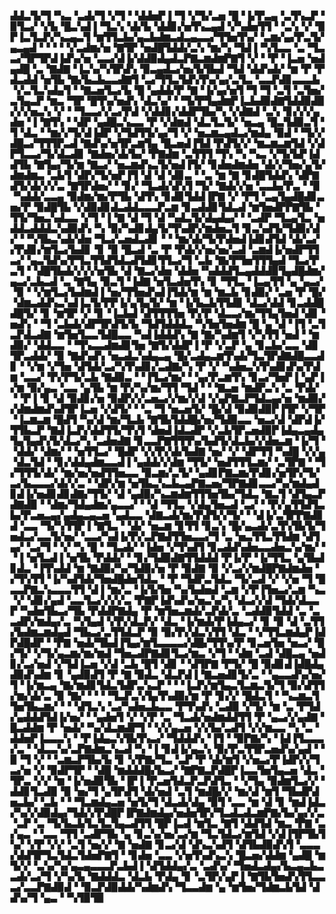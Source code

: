 ▟▟▃▜▞▜▝▚▃▝▃▟▞▜▝▞▜▝▝▟▟▅▛▐▝▜▝▞▜▞▃▅▝█▝▐▞▛▃▄▝▃▜▚▃▛▝▉▜▃▞▝▞▙▝█▃▚▟▐▝▜▃▚▝▟▞▙▝▟▟▊▞▅▜▚▃▄▟▝▞▚▟▅▜▜▝▝▃▚▝▞▝▉▛▐▃▜▃▛▞▚▃▄▃▜▝▆▜▜▃▙▞▄▃▙▟▆▃▟▃▄▃▃▞▜▜▅▜▚▞▝▃▆▞▄▞▛▃▜▞▄▃▄▟▝▝▝▝▝▞▃▟▆▞▅▝▇▜▛▝▅▟█▜▟▟▞▃▚▝▆▞▚▝▜▟▐▝▚▜▃▃▝▃▝▜▃▃▞▜▛▜▛▟▐▟▚▞▅▝▃▃▞▟▐▞▟▟▉▟▄▟▃▛▇▃▆▟▆▛▇▜▝▞▝▝▛▝▐▃▅▝▅▟▄▟█▝▃▝▇▟▇▝▐▃▚▞▚▜▛▟▚▝▉▃▄▟▃▞▅▞▙▜▙▟▝▜▟▝▟▟▚▟▞▝▆▝▛▝▛▟▃▟▟▝▅▜▙▝▇▞▙▃▙▃▃▟▇▜▝▃▞▜▜▃▜▟▚▜▚▞▄▞▃▜▃▝▃▃▛▟▊▃▃▃▙▝▞▃▜▃▚▟▄▜▝▝▇▃▅▜▃▞▙▝█▝▄▟▟▞▛▝▇▝▐▞▄▞▅▜▝▜▝▜▝▃▜▝▃▜▅▞▃▜▄▃▛▝▆▃▝▜▛▝█▜▚▞▅▟▚▝▟▃▚▞▝▝▜▞▛▜▄▟▆▛▐▃▙▟▉▟▇▜▟▟▉▟▉▞▞▞▅▃▚▝▞▝▝▜▃▃▞▞▃▞▛▟▝▞▟▟▊▞▟▟▛▜▙▞▚▝▞▟▇▟▝▃▚▝▊▞▞▞▄▟▅▝▐▝▇▜▚▝▝▟▛▝▄▟█▃▚▃▃▝▛▝▞▟▆▟▝▟▃▜▃▜▞▝▅▃▄▝█▃▜▟▉▃▜▝▜▝▟▃▝▝▆▞▞▜▞▟▐▟▛▝▞▜▟▜▜▞▄▞▜▝▞▝▅▃▆▃▄▟▃▞▆▟▄▝▉▟▝▝▜▞▞▟█▃▞▜▜▜▛▃▟▝▇▟▚▞▅▜▛▃▆▜▄▝█▃▅▟▐▜▟▝▛▟▜▞▞▝▆▃▆▃▆▜▟▝▞▟▛▜▃▃▞▜▞▟▃▟▊▝▇▟▅▞▟▞▙▞▝▛▇▟▆▝▃▜▜▜▝▜▚▝▚▝▚▃▝▞▜▞▙▛▐▟▟▜▙▝▇▜▄▞▜▞▆▝▇▃▞▝▅▃▆▟▚▃▜▞▅▟▐▜▞▝▊▟▅▟▆▟▅▝▟▞▞▜▅▞▄▜▞▟▆▟▆▃▝▃▙▜▝▟▛▞▜▞▅▛▐▜▝▟▝▟▝▟▊▃▝▝▃▝▆▝▇▝▊▟█▜▟▟▚▝▟▛▇▟▜▞▟▞▞▞▃▝▇▜▛▟▅▞▝▝▊▞▝▜▃▟▞▟▚▜▝▜▞▝▇▟▞▞▅▝▃▃▙▞▛▃▝▝▉▝▚▟▟▞▃▃▄▝▉▟▆▞▆▞▛▜▙▝▟▜▚▝▊▟▊▜▟▟▐▛▇▝▞▝▛▜▝▃▄▜▄▟█▟▊▃▅▞▛▝▉▟█▜▙▝▞▟▉▟▊▟▃▟▟▃▃▃▛▃▆▝▊▃▟▟▊▜▟▃▟▝▆▜▅▟▛▛▇▜▙▝▜▜▞▜▅▃▚▟▃▃▝▞▜▝▐▝▇▝▟▝▜▝▟▝▚▟▃▜▞▟▄▟▄▞▝▝▃▟▛▝▜▃▄▜▃▝▅▟▟▃▟▟▟▃▚▟▉▟▚▝▚▝▉▞▚▟▊▟▄▜▞▜▚▟▛▞▆▟▅▃▜▝▊▃▚▟▜▞▜▟▉▞▟▞▝▝▚▜▙▃▚▟▞▟▅▝▜▃▞▃▅▟▃▟▊▝▝▝▆▞▟▞▜▞▛▟▅▟▐▟▊▟▜▟▝▟▞▃▞▞▛▟▊▞▆▜▃▞▙▟▊▝▊▝▉▝█▃▟▝▃▝▛▝▛▟▞▞▅▞▅▞▃▟▝▃▆▟▐▞▅▟▛▜▜▃▞▝▄▃▜▟▚▞▛▜▃▜▜▟▜▟▃▟▜▟▊▜▜▃▞▜▝▃▙▝▇▞▛▜▅▜▜▜▄▟▝▜▃▞▛▃▜▝▝▟█▜▙▟▞▞▞▞▅▜▙▝▟▝▇▃▞▟▅▝▟▟▅▝▚▟▟▟▜▃▄▟▟▟▉▜▄▟█▟▆▞▄▃▞▃▙▃▟▝▃▝▇▜▄▝▉▃▜▝▐▟▇▝▅▜▃▟▅▜▚▝▊▝▜▜▃▝▐▃▄▜▜▝▄▝▄▃▞▝▉▝▝▞▆▜▃▞▙▟▆▟▐▝▅▞▜▜▅▟▚▟▐▜▟▞▆▝▆▝▆▃▙▝▊▟▉▞▝▃▅▝▛▝█▞▝▟▆▃▟▟▚▃▚▟▐▃▜▞▛▛▐▞▄▜▄▜▞▝▆▝▐▞▙▃▙▜▜▟▊▝▟▃▞▟▟▝▊▃▟▟█▟█▜▞▝▊▝▆▜▛▝▞▝▊▝▐▃▙▟▝▟▜▜▜▜▅▝▛▞▛▝▟▃▃▞▆▞▜▜▄▜▅▟▝▟▊▝▅▟▚▝▝▜▝▃▙▟▞▟▛▜▛▟▜▞▙▝▜▟▜▟▟▟▃▝▚▜▅▜▅▟▆▝█▝▄▝▟▝▐▜▝▃▜▃▛▟▃▟▇▝▆▜▅▜▃▃▜▟█▃▃▝▚▟▐▟▟▟▚▝▇▝▇▞▚▟▆▜▝▞▚▜▜▝▅▟▝▝▆▟▉▞▝▟▟▃▃▝▝▜▚▃▃▟▆▟▊▜▅▝▇▜▞▟▟▛▐▝▛▝▞▃▛▝▄▝▊▃▙▞▃▃▝▟▊▜▛▃▟▟▞▝▉▝▇▟▚▟▚▝▅▃▟▃▚▟▄▃▄▝█▞▃▟▄▃▆▜▚▟▞▜▃▜▛▟▇▟█▃▃▟▊▝▝▞▆▝▞▜▅▝▟▜▟▞▃▞▚▜▚▟▊▞▃▟▇▞▚▝▛▝▞▝▚▟▅▃▚▜▚▟▊▟▚▞▛▟▆▝▃▃▞▝▛▞▛▜▞▃▙▝▇▟▉▃▝▝▐▜▃▞▆▞▝▝▄▞▛▃▆▜▚▝▊▃▞▜▅▛▐▝▄▛▐▞▆▝▉▞▄▃▝▃▃▝▄▜▙▝▆▝▛▞▚▞▆▞▜▜▝▜▟▝▝▝▇▃▅▝▆▟▛▃▚▝▃▝▛▟▞▝▝▛▐▝▊▝▟▝▉▟▊▞▅▝▉▟▛▞▞▃▅▃▞▞▆▞▞▟▝▞▄▛▇▃▛▜▟▃▄▞▅▝▆▟▉▞▞▟▆▟▆▟▚▟▜▛▐▃▅▝▞▟▜▞▝▝▃▝▜▝▅▃▅▜▞▝█▞▟▝▉▟▉▟▉▛▐▜▛▝▞▜▛▝▐▃▆▃▆▝█▟▜▝▚▞▟▝▆▞▜▃▙▝▇▜▙▜▟▟█▞▅▞▜▟▉▃▃▝▅▃▞▟▝▟▛▟▐▞▜▜▙▃▛▝▇▟▐▃▛▞▟▟▜▜▞▜▚▜▝▟▅▟▐▟▃▟▛▝▞▃▙▜▛▃▅▟▉▛▐▟▄▃▄▟▄▜▄▜▄▟▚▜▞▟▃▞▚▝▃▟▅▟▇▝▊▃▃▛▇▜▜▜▚▞▙▟▜▞▟▃▙▞▞▟▅▃▆▝▐▞▜▝▝▟▟▞▝▟▆▞▝▝▅▜▜▃▞▝█▟▛▝▞▞▛▞▟▞▙▟▇▝▅▞▝▞▝▟▛▜▜▝▚▟█▝▞▞▄▝▟▃▜▟▝▝▊▞▟▟▄▟▆▃▃▟▐▝▄▟▟▞▞▟▆▝▜▜▞▝▅▟▜▜▜▃▆▞▝▃▜▛▇▝▝▜▞▜▜▜▞▟▞▝▆▞▅▞▅▟▜▜▅▃▃▝▉▃▆▞▃▜▞▝▄▟▊▛▇▃▆▞▛▟▊▞▅▜▛▞▜▞▃▞▙▃▃▃▞▟▞▞▃▝▝▟▛▞▆▝▅▜▙▃▚▃▙▃▄▛▇▃▅▞▜▛▇▟▊▃▃▞▚▞▆▟▄▟▊▟▐▞▅▟▊▟▊▟▇▞▜▜▞▝▟▝▄▟▉▞▚▃▆▟▆▜▜▜▅▜▙▞▜▟▃▝▇▃▜▝▟▜▄▃▛▟▇▟▉▝▝▟▆▞▜▟▄▟▆▞▄▃▃▞▝▝▟▝▜▜▃▝▞▟▄▜▅▃▟▝▃▞▝▝▛▞▄▜▜▟▜▃▙▞▛▃▅▃▄▞▄▟▄▃▄▃▅▝▄▟▃▃▝▟▇▃▟▞▆▞▛▟▜▞▞▜▞▝▝▟▐▞▃▜▛▛▇▟▊▟▝▃▃▝▜▞▚▜▜▛▐▝▇▜▃▝▝▟▞▝▅▃▆▝▊▜▜▝▊▃▚▝█▞▄▃▟▞▃▜▚▜▙▜▞▜▅▟▃▞▃▃▜▞▅▞▝▃▃▞▚▟▐▞▛▞▃▛▇▟▜▜▅▃▃▞▜▝▃▝▅▃▜▜▃▜▜▟▆▝▟▜▄▞▝▃▞▜▝▝▞▝▚▝█▝▝▜▃▟▞▝▐▟▅▝▞▜▚▟▜▝▊▃▟▟▚▟▅▃▃▟▅▃▚▞▆▞▝▝▐▝▅▜▃▟▐▝▅▜▙▝▛▟▟▞▝▝▊▞▜▟▉▟▇▜▜▟▟▟▝▛▐▞▛▝▐▞▜▜▃▝▄▜▙▟▊▟▃▝▐▜▚▟▟▝▆▝▇▟▉▞▚▞▜▟▉▞▅▝▛▝▉▟▇▝▉▝▞▃▞▞▆▟█▛▇▟▆▟▅▝▞▜▚▜▜▝▐▞▚▟▜▟▞▜▅▟█▟▅▜▟▃▝▝▛▝▜▟▛▃▜▟▃▝▜▞▃▟▝▞▝▞▅▝▜▝█▃▃▛▇▃▚▃▃▃▜▜▝▟▐▝▆▞▃▝▐▞▙▜▅▝▚▞▙▟▅▟▝▃▆▝▞▛▐▜▅▃▞▃▆▝▚▃▝▞▝▟▊▞▄▟▝▃▃▜▃▞▞▞▞▃▝▛▇▛▐▟▚▟▚▞▅▃▚▞▚▝▟▃▞▞▟▝▜▟▞▟▃▃▛▝▚▟▅▜▙▃▞▜▙▝▛▟▟▛▇▟▄▝▛▝▆▜▅▃▆▟▞▃▛▟▞▃▝▃▟▟▉▜▟▟▝▃▝▃▃▟▛▞▆▟▄▞▃▝▚▜▄▟▝▞▛▞▟▃▛▞▝▟▃▝▐▞▆▟▞▛▐▟▄▃▞▝▊▝▉▝▟▝▃▜▜▞▙▟▆▃▆▟▄▟▝▜▙▃▞▃▜▜▟▃▛▝▉▝▉▞▛▞▟▃▚▜▜▝▟▃▝▝▞▜▜▃▆▟▄▛▐▟▛▟█▟▛▝▝▛▇▝▅▟▞▜▙▟▐▜▄▞▆▜▃▃▃▃▞▟█▞▜▜▚▞▛▝▊▃▅▜▅▝▅▃▞▝█▞▜▞▝▞▜▞▄▃▆▞▆▞▆▟▝▜▅▃▟▛▇▟▊▜▃▞▆▃▝▞▜▝▝▟▆▝▃▟▝▟█▃▄▝▅▟▊▞▃▞▅▟▝▞▜▟▐▃▅▝▞▟▝▃▙▝█▜▝▟▊▝▝▟▜▛▇▝▛▜▞▝█▝▉▟▊▟▐▟█▟▄▟▉▟▚▟▆▝▊▝▄▟▉▟▜▝▛▝▇▝▉▟▃▝▟▃▛▟▐▝▇▃▅▟▊▜▞▃▝▝▄▃▃▟▚▞▅▞▜▝▐▞▆▃▄▝▇▞▆▟▊▜▟▃▜▟▛▃▚▃▛▝▝▝▐▃▛▞▆▜▄▃▜▃▆▃▜▞▜▝▉▞▟▜▜▞▆▞▟▞▃▝▉▝▇▞▝▝▝▝▜▃▛▃▚▜▄▜▚▟▉▞▆▝▛▝▊▞▞▝█▟▃▜▝▝▚▃▆▃▜▜▅▜▙▃▆▞▝▝▝▟▜▃▚▝▃▞▚▟▅▃▙▃▃▝▛▜▚▟▚▝▃▟▉▝▞▜▞▝▆▝▃▝▛▜▟▞▄▟▟▟▜▟▐▞▅▞▝▝▄▟▅▜▝▞▝▞▛▝▃▝▜▃▟▞▅▟▆▟▟▜▜▝▛▝▄▃▞▞▄▟▇▝█▃▟▟▆▝▛▝▅▟▞▝▚▞▟▃▆▟▛▜▝▝▞▞▄▃▅▝▞▞▙▞▃▟▜▝▞▞▆▃▃▝▚▝▃▝▟▟▅▛▐▃▃▃▚▝▝▛▐▟▄▃▚▜▙▜▚▃▞▝▜▟▟▟▚▝▐▜▝▝▉▛▇▞▚▝▐▟▐▜▃▃▃▞▃▝▝▟▃▃▚▞▃▛▇▟▆▃▚▃▟▝▚▝▐▝▊▟▐▞▄▃▚▝▉▞▛▃▜▜▛▃▅▟▚▞▄▟▝▝▉▝▜▝▞▝▝▃▆▃▛▜▙▞▙▝▊▝▞▛▇▞▜▃▝▃▛▝▛▝▟▞▆▜▝▞▅▃▞▛▐▟▛▞▞▜▃▞▅▝▞▝▉▟▛▜▛▝▝▟█▝▆▟▟▟█▞▙▃▞▝▇▛▇▃▛▟█▛▐▃▃▜▅▜▄▃▅▝▟▃▝▜▛▃▝▞▞▝▆▝▐▞▅▟▉▜▙▝▐▛▐▝▛▃▅▜▟▃▛▃▛▟▜▃▝▝▞▜▄▝▉▟▆▜▃▞▞▝▟▟▊▜▃▟▉▝▉▝▅▞▜▝▄▜▛▟▜▝▟▞▅▟▝▃▜▝▆▟█▞▞▝▆▞▟▝▆▜▝▜▙▟▛▟▅▃▙▞▝▃▙▝▝▝▜▃▆▟▄▃▅▝▅▜▞▜▝▟▃▟▞▟▄▝▉▜▝▃▃▝▆▝▟▝▊▝▆▟▐▟▃▞▚▞▞▟▉▟▄▞▜▟▞▞▛▟█▛▐▛▇▟▆▟▄▞▅▟▅▜▛▞▜▃▟▃▟▃▆▛▇▞▙▞▄▞▞▃▝▃▛▝▃▝▜▞▙▃▙▜▃▜▃▜▄▃▟▜▜▝█▛▐▃▟▝▆▜▃▝▇▜▝▟▟▜▟▝▆▃▝▛▇▝▃▞▄▃▝▝▃▃▝▜▜▝▃▟▛▜▙▝▄▝▊▃▚▞▅▞▃▞▆▝▜▃▜▟▃▞▆▜▟▝▞▟▐▜▛▜▙▜▚▞▝▞▛▝▞▞▝▃▜▝▅▞▞▝▇▝▅▟▇▝▊▃▞▟▝▟▚▃▚▟▜▝▟▜▙▟▉▟▚▜▝▃▃▃▞▟▟▜▛▜▃▜▟▃▜▟▅▛▇▜▝▝▊▟▅▝▃▃▝▞▅▜▚▟▚▃▚▝█▃▅▞▟▟▆▝▄▟█▝▆▜▞▞▝▃▚▞▚▞▄▃▄▃▃▃▛▃▙▟▐▝▟▜▟▟▄▞▃▝▃▟▚▞▝▜▅▟▃▟▄▞▙▃▄▃▙▃▃▟▞▃▞▜▝▞▚▞▙▝▇▟▟▟▃▝▟▃▙▝▛▟▄▝▊▝▃▜▛▞▄▛▐▝▇▜▙▜▅▟▚▜▜▃▃▃▞▃▃▛▇▟▉▟▝▝▉▃▛▟▉▟▟▞▚▟▆▟▚▝▜▃▃▟▆▝▄▝▆▜▅▞▜▟▆▃▙▜▟▝▟▟▚▞▜▝▄▃▝▝▚▜▉▜▉
